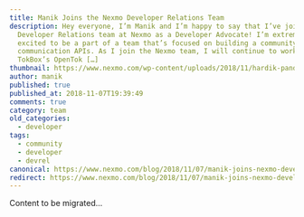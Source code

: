 ```yaml
---
title: Manik Joins the Nexmo Developer Relations Team
description: Hey everyone, I’m Manik and I’m happy to say that I’ve joined the
  Developer Relations team at Nexmo as a Developer Advocate! I’m extremely
  excited to be a part of a team that’s focused on building a community around
  communication APIs. As I join the Nexmo team, I will continue to work on
  TokBox’s OpenTok […]
thumbnail: https://www.nexmo.com/wp-content/uploads/2018/11/hardik-pandya-535344-unsplash.jpg
author: manik
published: true
published_at: 2018-11-07T19:39:49
comments: true
category: team
old_categories:
  - developer
tags:
  - community
  - developer
  - devrel
canonical: https://www.nexmo.com/blog/2018/11/07/manik-joins-nexmo-developer-relations-team-dr
redirect: https://www.nexmo.com/blog/2018/11/07/manik-joins-nexmo-developer-relations-team-dr
---
```

Content to be migrated...